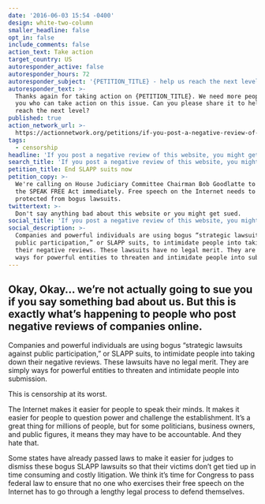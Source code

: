 ```yaml
---
date: '2016-06-03 15:54 -0400'
design: white-two-column
smaller_headline: false
opt_in: false
include_comments: false
action_text: Take action
target_country: US
autoresponder_active: false
autoresponder_hours: 72
autoresponder_subject: '{PETITION_TITLE} - help us reach the next level!'
autoresponder_text: >-
  Thanks again for taking action on {PETITION_TITLE}. We need more people like
  you who can take action on this issue. Can you please share it to help us
  reach the next level?
published: true
action_network_url: >-
  https://actionnetwork.org/petitions/if-you-post-a-negative-review-of-this-website-you-might-get-sued/
tags:
  - censorship
headline: 'If you post a negative review of this website, you might get sued.'
search_title: 'If you post a negative review of this website, you might get sued.'
petition_title: End SLAPP suits now
petition_copy: >-
  We're calling on House Judiciary Committee Chairman Bob Goodlatte to take up
  the SPEAK FREE Act immediately. Free speech on the Internet needs to be
  protected from bogus lawsuits.
twittertext: >-
  Don't say anything bad about this website or you might get sued.
social_title: 'If you post a negative review of this website, you might get sued. '
social_description: >-
  Companies and powerful individuals are using bogus “strategic lawsuits against
  public participation,” or SLAPP suits, to intimidate people into taking down
  their negative reviews. These lawsuits have no legal merit. They are simply
  ways for powerful entities to threaten and intimidate people into submission.
---
```

## Okay, Okay… we’re not actually going to sue you if you say something bad about us. But this is exactly what’s happening to people who post negative reviews of companies online. 

Companies and powerful individuals are using bogus “strategic lawsuits against public participation,” or SLAPP suits, to intimidate people into taking down their negative reviews. These lawsuits have no legal merit. They are simply ways for powerful entities to threaten and intimidate people into submission. 

This is censorship at its worst. 

The Internet makes it easier for people to speak their minds. It makes it easier for people to question power and challenge the establishment. It’s a great thing for millions of people, but for some politicians, business owners, and public figures, it means they may have to be accountable. And they hate that. 

Some states have already passed laws to make it easier for judges to dismiss these bogus SLAPP lawsuits so that their victims don’t get tied up in time consuming and costly litigation. We think it’s time for Congress to pass federal law to ensure that no one who exercises their free speech on the Internet has to go through a lengthy legal process to defend themselves.

